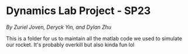 # Dynamics Lab Project - SP23
*By Zuriel Joven, Deryck Yin, and Dylan Zhu*

This is a folder for us to maintain all the matlab code we used to simulate our rocket. It's probably overkill but also kinda fun lol
